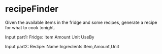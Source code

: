 # recipeFinder
Given the available items in the fridge and some recipes, generate a recipe for what to cook tonight.

Input part1:
Fridge:
Item
Amount
Unit
UseBy

Input part2:
Redipe:
Name
Ingredients:Item,Amount,Unit
